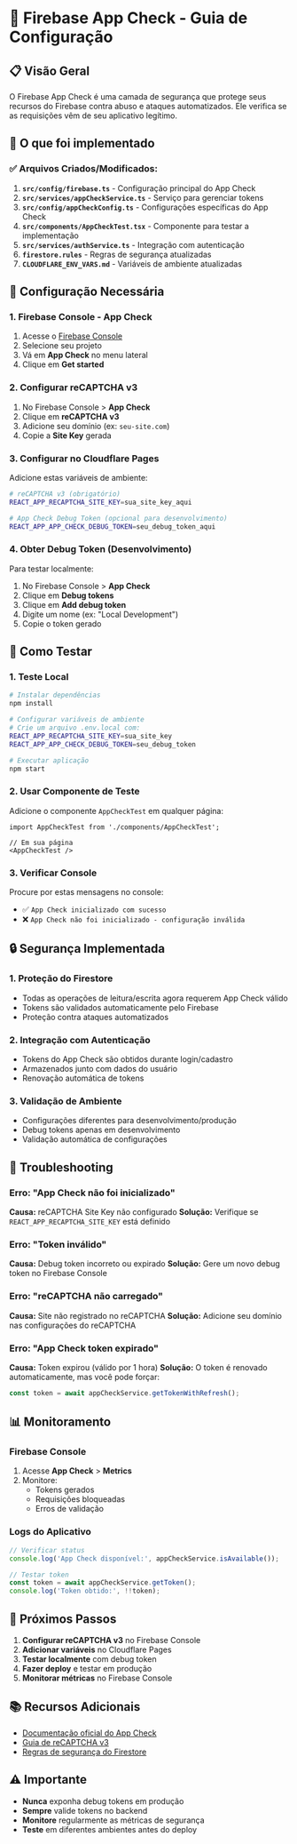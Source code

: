 # 🔐 Firebase App Check - Guia de Configuração

## 📋 **Visão Geral**

O Firebase App Check é uma camada de segurança que protege seus recursos do Firebase contra abuso e ataques automatizados. Ele verifica se as requisições vêm de seu aplicativo legítimo.

## 🚀 **O que foi implementado**

### ✅ **Arquivos Criados/Modificados:**

1. **`src/config/firebase.ts`** - Configuração principal do App Check
2. **`src/services/appCheckService.ts`** - Serviço para gerenciar tokens
3. **`src/config/appCheckConfig.ts`** - Configurações específicas do App Check
4. **`src/components/AppCheckTest.tsx`** - Componente para testar a implementação
5. **`src/services/authService.ts`** - Integração com autenticação
6. **`firestore.rules`** - Regras de segurança atualizadas
7. **`CLOUDFLARE_ENV_VARS.md`** - Variáveis de ambiente atualizadas

## 🔧 **Configuração Necessária**

### **1. Firebase Console - App Check**

1. Acesse o [Firebase Console](https://console.firebase.google.com)
2. Selecione seu projeto
3. Vá em **App Check** no menu lateral
4. Clique em **Get started**

### **2. Configurar reCAPTCHA v3**

1. No Firebase Console > **App Check**
2. Clique em **reCAPTCHA v3**
3. Adicione seu domínio (ex: `seu-site.com`)
4. Copie a **Site Key** gerada

### **3. Configurar no Cloudflare Pages**

Adicione estas variáveis de ambiente:

```bash
# reCAPTCHA v3 (obrigatório)
REACT_APP_RECAPTCHA_SITE_KEY=sua_site_key_aqui

# App Check Debug Token (opcional para desenvolvimento)
REACT_APP_APP_CHECK_DEBUG_TOKEN=seu_debug_token_aqui
```

### **4. Obter Debug Token (Desenvolvimento)**

Para testar localmente:

1. No Firebase Console > **App Check**
2. Clique em **Debug tokens**
3. Clique em **Add debug token**
4. Digite um nome (ex: "Local Development")
5. Copie o token gerado

## 🧪 **Como Testar**

### **1. Teste Local**

```bash
# Instalar dependências
npm install

# Configurar variáveis de ambiente
# Crie um arquivo .env.local com:
REACT_APP_RECAPTCHA_SITE_KEY=sua_site_key
REACT_APP_APP_CHECK_DEBUG_TOKEN=seu_debug_token

# Executar aplicação
npm start
```

### **2. Usar Componente de Teste**

Adicione o componente `AppCheckTest` em qualquer página:

```tsx
import AppCheckTest from './components/AppCheckTest';

// Em sua página
<AppCheckTest />
```

### **3. Verificar Console**

Procure por estas mensagens no console:

- ✅ `App Check inicializado com sucesso`
- ❌ `App Check não foi inicializado - configuração inválida`

## 🔒 **Segurança Implementada**

### **1. Proteção do Firestore**

- Todas as operações de leitura/escrita agora requerem App Check válido
- Tokens são validados automaticamente pelo Firebase
- Proteção contra ataques automatizados

### **2. Integração com Autenticação**

- Tokens do App Check são obtidos durante login/cadastro
- Armazenados junto com dados do usuário
- Renovação automática de tokens

### **3. Validação de Ambiente**

- Configurações diferentes para desenvolvimento/produção
- Debug tokens apenas em desenvolvimento
- Validação automática de configurações

## 🚨 **Troubleshooting**

### **Erro: "App Check não foi inicializado"**

**Causa:** reCAPTCHA Site Key não configurado
**Solução:** Verifique se `REACT_APP_RECAPTCHA_SITE_KEY` está definido

### **Erro: "Token inválido"**

**Causa:** Debug token incorreto ou expirado
**Solução:** Gere um novo debug token no Firebase Console

### **Erro: "reCAPTCHA não carregado"**

**Causa:** Site não registrado no reCAPTCHA
**Solução:** Adicione seu domínio nas configurações do reCAPTCHA

### **Erro: "App Check token expirado"**

**Causa:** Token expirou (válido por 1 hora)
**Solução:** O token é renovado automaticamente, mas você pode forçar:

```typescript
const token = await appCheckService.getTokenWithRefresh();
```

## 📊 **Monitoramento**

### **Firebase Console**

1. Acesse **App Check** > **Metrics**
2. Monitore:
   - Tokens gerados
   - Requisições bloqueadas
   - Erros de validação

### **Logs do Aplicativo**

```typescript
// Verificar status
console.log('App Check disponível:', appCheckService.isAvailable());

// Testar token
const token = await appCheckService.getToken();
console.log('Token obtido:', !!token);
```

## 🔄 **Próximos Passos**

1. **Configurar reCAPTCHA v3** no Firebase Console
2. **Adicionar variáveis** no Cloudflare Pages
3. **Testar localmente** com debug token
4. **Fazer deploy** e testar em produção
5. **Monitorar métricas** no Firebase Console

## 📚 **Recursos Adicionais**

- [Documentação oficial do App Check](https://firebase.google.com/docs/app-check)
- [Guia de reCAPTCHA v3](https://developers.google.com/recaptcha/docs/v3)
- [Regras de segurança do Firestore](https://firebase.google.com/docs/firestore/security/get-started)

## ⚠️ **Importante**

- **Nunca** exponha debug tokens em produção
- **Sempre** valide tokens no backend
- **Monitore** regularmente as métricas de segurança
- **Teste** em diferentes ambientes antes do deploy

